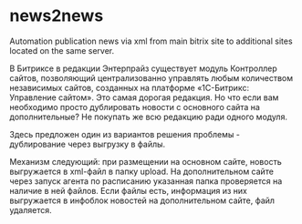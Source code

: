 # news2news
Automation publication news via xml from main bitrix site to additional sites located on the same server.

В Битриксе в редакции Энтерпрайз существует модуль Контроллер сайтов, позволяющий централизованно управлять любым количеством  независимых сайтов, созданных на платформе «1С-Битрикс: Управление сайтом». Это самая дорогая редакция. Но что если вам необходимо просто дублировать новости с основного сайта на дополнительные? Не покупать же всю редакцию ради одного модуля.

Здесь предложен один из вариантов решения проблемы - дублирование через выгрузку в файлы.

Механизм следующий: при размещении на основном сайте, новость выгружается в xml-файл в папку upload. На дополнительном сайте через запуск агента по расписанию указанная папка проверяется на наличие в ней файлов. Если файлы есть, информация из них выгружается в инфоблок новостей на дополнительном сайте, файл удаляется.
